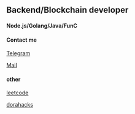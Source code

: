 ## Backend/Blockchain developer
#### Node.js/Golang/Java/FunC


#### Contact me
[Telegram](https://t.me/michele_watanabe)

[Mail](running.through.woodland@gmail.com)

#### other 
[leetcode](https://leetcode.com/u/Michele_Watanabe/)

[dorahacks](https://dorahacks.io/hacker/Michele_watanabe)
